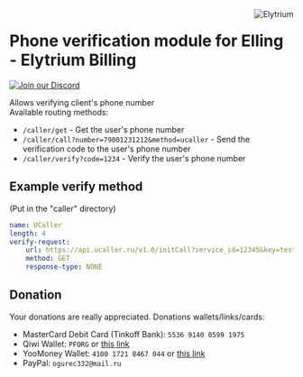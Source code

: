 <img src="https://elytrium.net/src/img/elytrium.webp" alt="Elytrium" align="right">

# Phone verification module for Elling - Elytrium Billing
[![Join our Discord](https://img.shields.io/discord/775778822334709780.svg?logo=discord&label=Discord)](https://ely.su/discord)

Allows verifying client's phone number<br>
Available routing methods:
- ``/caller/get`` - Get the user's phone number
- ``/caller/call?number=79001231212&method=ucaller`` - Send the verification code to the user's phone number
- ``/caller/verify?code=1234`` - Verify the user's phone number



## Example verify method

(Put in the "caller" directory)

```yaml
name: UCaller
length: 4
verify-request:
    url: https://api.ucaller.ru/v1.0/initCall?service_id=12345&key=test&phone=79001231212&code={code}
    method: GET
    response-type: NONE
```

## Donation

Your donations are really appreciated. Donations wallets/links/cards:

- MasterCard Debit Card (Tinkoff Bank): ``5536 9140 0599 1975``
- Qiwi Wallet: ``PFORG`` or [this link](https://my.qiwi.com/form/Petr-YSpyiLt9c6)
- YooMoney Wallet: ``4100 1721 8467 044`` or [this link](https://yoomoney.ru/quickpay/shop-widget?writer=seller&targets=Donation&targets-hint=&default-sum=&button-text=11&payment-type-choice=on&mobile-payment-type-choice=on&hint=&successURL=&quickpay=shop&account=410017218467044)
- PayPal: ``ogurec332@mail.ru``
